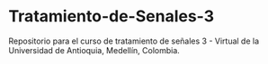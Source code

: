 # Tratamiento-de-Senales-3
Repositorio para el curso de tratamiento de señales 3 - Virtual de la Universidad de Antioquia, Medellín, Colombia.
